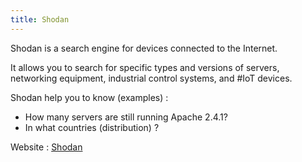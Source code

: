 ```yaml
---
title: Shodan
---
```

Shodan is a search engine for devices connected to the Internet.

It allows you to search for specific types and versions of servers, networking equipment, industrial control systems, and #IoT devices.

Shodan help you to know (examples) :

- How many servers are still running Apache 2.4.1?
- In what countries (distribution) ?

Website : [Shodan](https://www.shodan.io/)

